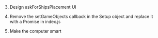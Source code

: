 

3. Design askForShipsPlacement UI


8. Remove the setGameObjects callback in the Setup object and replace it with a Promise in index.js


9. Make the computer smart